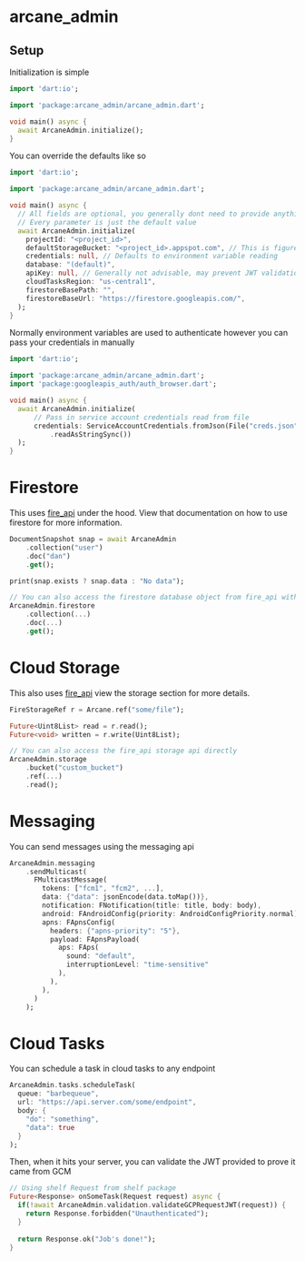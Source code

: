 # arcane_admin

## Setup

Initialization is simple
```dart
import 'dart:io';

import 'package:arcane_admin/arcane_admin.dart';

void main() async {
  await ArcaneAdmin.initialize();
}
```

You can override the defaults like so
```dart
import 'dart:io';

import 'package:arcane_admin/arcane_admin.dart';

void main() async {
  // All fields are optional, you generally dont need to provide anything!
  // Every parameter is just the default value
  await ArcaneAdmin.initialize(
    projectId: "<project_id>",
    defaultStorageBucket: "<project_id>.appspot.com", // This is figured out by default
    credentials: null, // Defaults to environment variable reading
    database: "(default)",
    apiKey: null, // Generally not advisable, may prevent JWT validation
    cloudTasksRegion: "us-central1",
    firestoreBasePath: "",
    firestoreBaseUrl: "https://firestore.googleapis.com/",
  );
}
```

Normally environment variables are used to authenticate however you can pass your credentials in manually
```dart
import 'dart:io';

import 'package:arcane_admin/arcane_admin.dart';
import 'package:googleapis_auth/auth_browser.dart';

void main() async {
  await ArcaneAdmin.initialize(
      // Pass in service account credentials read from file
      credentials: ServiceAccountCredentials.fromJson(File("creds.json")
          .readAsStringSync())
  );
}
```

# Firestore

This uses [fire_api](https://pub.dev/packages/fire_api) under the hood. View that documentation on how to use firestore for more information.

```dart
DocumentSnapshot snap = await ArcaneAdmin
    .collection("user")
    .doc("dan")
    .get();

print(snap.exists ? snap.data : "No data");

// You can also access the firestore database object from fire_api with
ArcaneAdmin.firestore
    .collection(...)
    .doc(...)
    .get();
```

# Cloud Storage

This also uses [fire_api](https://pub.dev/packages/fire_api#firebase-storage-api) view the storage section for more details.

```dart
FireStorageRef r = Arcane.ref("some/file");

Future<Uint8List> read = r.read();
Future<void> written = r.write(Uint8List);

// You can also access the fire_api storage api directly
ArcaneAdmin.storage
    .bucket("custom_bucket")
    .ref(...)
    .read();
```

# Messaging

You can send messages using the messaging api

```dart
ArcaneAdmin.messaging
    .sendMulticast(
      FMulticastMessage(
        tokens: ["fcm1", "fcm2", ...],
        data: {"data": jsonEncode(data.toMap())},
        notification: FNotification(title: title, body: body),
        android: FAndroidConfig(priority: AndroidConfigPriority.normal),
        apns: FApnsConfig(
          headers: {"apns-priority": "5"},
          payload: FApnsPayload(
            aps: FAps(
              sound: "default", 
              interruptionLevel: "time-sensitive"
            ),
          ),
        ),
      )
    );
```

# Cloud Tasks

You can schedule a task in cloud tasks to any endpoint

```dart
ArcaneAdmin.tasks.scheduleTask(
  queue: "barbequeue", 
  url: "https://api.server.com/some/endpoint", 
  body: {
    "do": "something",
    "data": true
  }
);
```

Then, when it hits your server, you can validate the JWT provided to prove it came from GCM

```dart
// Using shelf Request from shelf package
Future<Response> onSomeTask(Request request) async {
  if(!await ArcaneAdmin.validation.validateGCPRequestJWT(request)) {
    return Response.forbidden("Unauthenticated");
  }
  
  return Response.ok("Job's done!");
}
```